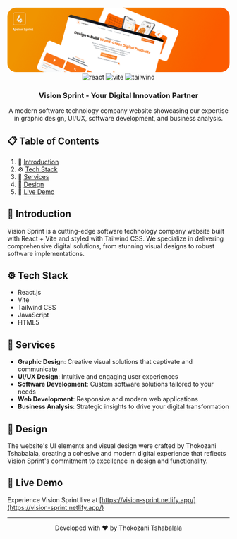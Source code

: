 <div align="center">
  <br />
    <a href="https://vision-sprint.netlify.app/" target="_blank">
      <img src="public/VISION_SPRINT_MARKETING_MATERIAL01.png" alt="Vision Sprint Banner" style="border-radius: 20px;">
    </a>
  <br />

  <div>
    <img src="https://img.shields.io/badge/-React-black?style=for-the-badge&logoColor=white&logo=react&color=61DAFB" alt="react" />
    <img src="https://img.shields.io/badge/-Vite-black?style=for-the-badge&logoColor=white&logo=vite&color=646CFF" alt="vite" />
    <img src="https://img.shields.io/badge/-Tailwind-black?style=for-the-badge&logoColor=white&logo=tailwindcss&color=06B6D4" alt="tailwind" />
  </div>

  <h3 align="center">Vision Sprint - Your Digital Innovation Partner</h3>

   <div align="center">
     A modern software technology company website showcasing our expertise in graphic design, UI/UX, software development, and business analysis.
    </div>
</div>

## 📋 Table of Contents

1. 🚀 [Introduction](#introduction)
2. ⚙️ [Tech Stack](#tech-stack)
3. 🔋 [Services](#services)
4. 🎨 [Design](#design)
5. 🔗 [Live Demo](#live-demo)

## <a name="introduction">🚀 Introduction</a>

Vision Sprint is a cutting-edge software technology company website built with React + Vite and styled with Tailwind CSS. We specialize in delivering comprehensive digital solutions, from stunning visual designs to robust software implementations.

## <a name="tech-stack">⚙️ Tech Stack</a>

- React.js
- Vite
- Tailwind CSS
- JavaScript
- HTML5

## <a name="services">🔋 Services</a>

- **Graphic Design**: Creative visual solutions that captivate and communicate
- **UI/UX Design**: Intuitive and engaging user experiences
- **Software Development**: Custom software solutions tailored to your needs
- **Web Development**: Responsive and modern web applications
- **Business Analysis**: Strategic insights to drive your digital transformation

## <a name="design">🎨 Design</a>

The website's UI elements and visual design were crafted by Thokozani Tshabalala, creating a cohesive and modern digital experience that reflects Vision Sprint's commitment to excellence in design and functionality.

## <a name="live-demo">🔗 Live Demo</a>

Experience Vision Sprint live at [https://vision-sprint.netlify.app/](https://vision-sprint.netlify.app/)

---

<div align="center">
  Developed with ❤️ by Thokozani Tshabalala
</div>
